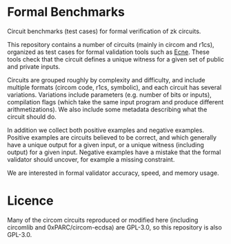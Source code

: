 # Formal Benchmarks
Circuit benchmarks (test cases) for formal verification of zk circuits.

This repository contains a number of circuits (mainly in circom and r1cs), organized as test cases for formal validation tools such as [Ecne](https://github.com/franklynwang/EcneProject).  These tools check that the circuit defines a unique witness for a given set of public and private inputs. 

Circuits are grouped roughly by complexity and difficulty, and include multiple formats (circom code, r1cs, symbolic), and each circuit has several variations. Variations include parameters (e.g. number of bits or inputs), compilation flags (which take the same input program and produce different arithmetizations). We also include some metadata describing what the circuit should do.

In addition we collect both positive examples and negative examples. Positive examples are circuits believed to be correct, and which generally have a unique output for a given input, or a unique witness (including output) for a given input.  Negative examples have a mistake that the formal validator should uncover, for example a missing constraint.

We are interested in formal validator accuracy, speed, and memory usage.



# Licence
Many of the circom circuits reproduced or modified here (including circomlib and 0xPARC/circom-ecdsa) are GPL-3.0, so this repository is also GPL-3.0. 
